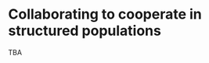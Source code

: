 Collaborating to cooperate in structured populations
====================================================

TBA